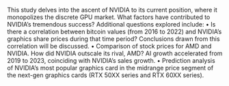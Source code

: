 This study delves into the ascent of NVIDIA to its current position, where it monopolizes the discrete
GPU market. What factors have contributed to NVIDIA’s tremendous success? Additional questions
explored include:
• Is there a correlation between bitcoin values (from 2016 to 2022) and NVIDIA’s graphics share
prices during that time period? Conclusions drawn from this correlation will be discussed.
• Comparison of stock prices for AMD and NVIDIA. How did NVIDIA outscale its rival, AMD?
AI growth accelerated from 2019 to 2023, coinciding with NVIDIA’s sales growth.
• Prediction analysis of NVIDIA’s most popular graphics card in the midrange price segment of
the next-gen graphics cards (RTX 50XX series and RTX 60XX series).
